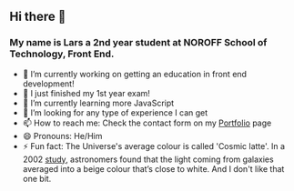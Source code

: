 ## Hi there 👋

### My name is Lars a 2nd year student at NOROFF School of Technology, Front End.

- 🔭 I’m currently working on getting an education in front end development!
- 🌱 I just finished my 1st year exam!
- 🌱 I’m currently learning more JavaScript
- 👯 I’m looking for any type of experience I can get
- 📫 How to reach me: Check the contact form on my [Portfolio](https://larstp.github.io) page
- 😄 Pronouns: He/Him
- ⚡ Fun fact: The Universe's average colour is called 'Cosmic latte'. In a 2002 [study](https://www.sciencefocus.com/space/universe-average-colour-cosmic-latte), astronomers found that the light coming from galaxies averaged into a beige colour that’s close to white. And I don't like that one bit.


<!--
**larstp/larstp** is a ✨ _special_ ✨ repository because its `README.md` (this file) appears on your GitHub profile.

Here are some ideas to get you started:

- 🔭 I’m currently working on ...
- 🌱 I’m currently learning ...
- 👯 I’m looking to collaborate on ...
- 🤔 I’m looking for help with ...
- 💬 Ask me about ...
- 📫 How to reach me: ...
- 😄 Pronouns: ...
- ⚡ Fun fact: ...
-->
